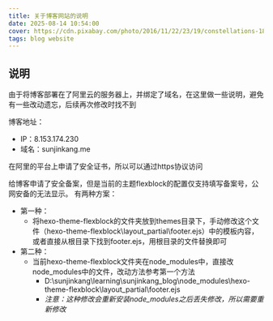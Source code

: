 ```yaml
---
title: 关于博客网站的说明
date: 2025-08-14 10:54:00
cover: https://cdn.pixabay.com/photo/2016/11/22/23/19/constellations-1851128_640.jpg
tags: blog website
---
```


## 说明

由于将博客部署在了阿里云的服务器上，并绑定了域名，在这里做一些说明，避免有一些改动遗忘，后续再次修改时找不到

博客地址：
- IP：8.153.174.230
- 域名：sunjinkang.me

在阿里的平台上申请了安全证书，所以可以通过https协议访问

给博客申请了安全备案，但是当前的主题flexblock的配置仅支持填写备案号，公网安备的无法显示。
有两种方案：
- 第一种：
  - 将hexo-theme-flexblock的文件夹放到themes目录下，手动修改这个文件（hexo-theme-flexblock\layout\_partial\footer.ejs）中的模板内容，或者直接从根目录下找到footer.ejs，用根目录的文件替换即可
- 第二种：
  - 当前hexo-theme-flexblock文件夹在node_modules中，直接改node_modules中的文件，改动方法参考第一个方法
    - D:\sunjinkang\learning\sunjinkang_blog\node_modules\hexo-theme-flexblock\layout\_partial\footer.ejs
    - *注意：这种修改会重新安装node_modules之后丢失修改，所以需要重新修改*
